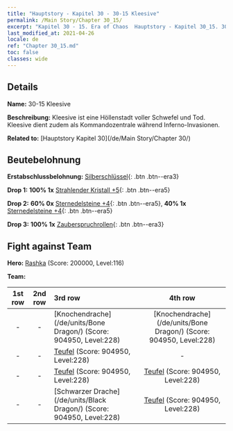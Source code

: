 ```yaml
---
title: "Hauptstory - Kapitel 30 - 30-15 Kleesive"
permalink: /Main Story/Chapter 30_15/
excerpt: "Kapitel 30 - 15. Era of Chaos  Hauptstory - Kapitel 30_15. 30-15 Kleesive"
last_modified_at: 2021-04-26
locale: de
ref: "Chapter 30_15.md"
toc: false
classes: wide
---
```


## Details

 **Name:** 30-15 Kleesive

 **Beschreibung:** Kleesive ist eine Höllenstadt voller Schwefel und Tod. Kleesive dient zudem als Kommandozentrale während Inferno-Invasionen.

 **Related to:** [Hauptstory Kapitel 30](/de/Main Story/Chapter 30/)

## Beutebelohnung

 **Erstabschlussbelohnung:** [Silberschlüssel](/ItemsDE/con_693/){: .btn .btn--era3}

 **Drop 1:** **100% 1x** [Strahlender Kristall +5](/ItemsDE/mat_101/){: .btn .btn--era5}

 **Drop 2:** **60% 0x** [Sternedelsteine +4](/ItemsDE/mat_93/){: .btn .btn--era5}, **40% 1x** [Sternedelsteine +4](/ItemsDE/mat_93/){: .btn .btn--era5}

 **Drop 3:** **100% 1x** [Zauberspruchrollen](/ItemsDE/con_694/){: .btn .btn--era3}


## Fight against Team
 **Hero:** [Rashka](/de/heroes/Rashka/) (Score: 200000, Level:116)

 **Team:**


  | 1st row | 2nd row | 3rd row | 4th row |
  |:----:|:----:|:----|:----:|
  | - | - | [Knochendrache](/de/units/Bone Dragon/) (Score: 904950, Level:228)  | [Knochendrache](/de/units/Bone Dragon/) (Score: 904950, Level:228)  |
  | - | - | [Teufel](/de/units/Devil/) (Score: 904950, Level:228)  | - |
  | - | - | [Teufel](/de/units/Devil/) (Score: 904950, Level:228)  | [Teufel](/de/units/Devil/) (Score: 904950, Level:228)  |
  | - | - | [Schwarzer Drache](/de/units/Black Dragon/) (Score: 904950, Level:228)  | [Teufel](/de/units/Devil/) (Score: 904950, Level:228)  |


